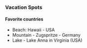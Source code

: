 ### Vacation Spots
#### Favorite countries

- Beach: Hawaii - USA
- Mountain - Zugspritze - Germany
- Lake - Lake Anna in Virginia (USA)
